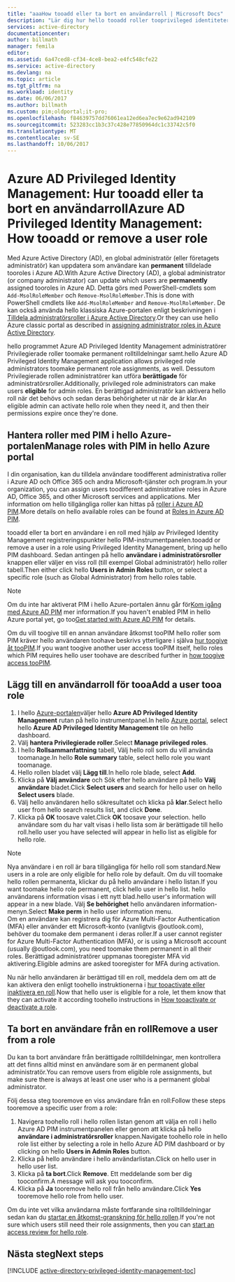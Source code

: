 ```yaml
---
title: "aaaHow tooadd eller ta bort en användarroll | Microsoft Docs"
description: "Lär dig hur hello tooadd roller tooprivileged identiteter med Azure Active Directory Privileged Identity Management-program."
services: active-directory
documentationcenter: 
author: billmath
manager: femila
editor: 
ms.assetid: 6a47ced8-cf34-4ce8-bea2-e4fc548cfe22
ms.service: active-directory
ms.devlang: na
ms.topic: article
ms.tgt_pltfrm: na
ms.workload: identity
ms.date: 06/06/2017
ms.author: billmath
ms.custom: pim;oldportal;it-pro;
ms.openlocfilehash: f84639757dd76061ea12ed6ea7ec9e62ad942109
ms.sourcegitcommit: 523283cc1b3c37c428e77850964dc1c33742c5f0
ms.translationtype: MT
ms.contentlocale: sv-SE
ms.lasthandoff: 10/06/2017
---
```

# <a name="azure-ad-privileged-identity-management-how-tooadd-or-remove-a-user-role"></a><span data-ttu-id="34005-103">Azure AD Privileged Identity Management: Hur tooadd eller ta bort en användarroll</span><span class="sxs-lookup"><span data-stu-id="34005-103">Azure AD Privileged Identity Management: How tooadd or remove a user role</span></span>
<span data-ttu-id="34005-104">Med Azure Active Directory (AD), en global administratör (eller företagets administratör) kan uppdatera som användare kan **permanent** tilldelade tooroles i Azure AD.</span><span class="sxs-lookup"><span data-stu-id="34005-104">With Azure Active Directory (AD), a global administrator (or company administrator) can update which users are **permanently** assigned tooroles in Azure AD.</span></span> <span data-ttu-id="34005-105">Detta görs med PowerShell-cmdlets som `Add-MsolRoleMember` och `Remove-MsolRoleMember`.</span><span class="sxs-lookup"><span data-stu-id="34005-105">This is done with PowerShell cmdlets like `Add-MsolRoleMember` and `Remove-MsolRoleMember`.</span></span> <span data-ttu-id="34005-106">De kan också använda hello klassiska Azure-portalen enligt beskrivningen i [Tilldela administratörsroller i Azure Active Directory](active-directory-assign-admin-roles.md).</span><span class="sxs-lookup"><span data-stu-id="34005-106">Or they can use hello Azure classic portal as described in [assigning administrator roles in Azure Active Directory](active-directory-assign-admin-roles.md).</span></span>

<span data-ttu-id="34005-107">hello programmet Azure AD Privileged Identity Management administratörer Privilegierade roller toomake permanent rolltilldelningar samt.</span><span class="sxs-lookup"><span data-stu-id="34005-107">hello Azure AD Privileged Identity Management application allows privileged role administrators toomake permanent role assignments, as well.</span></span> <span data-ttu-id="34005-108">Dessutom Privilegierade rollen administratörer kan utföra **berättigade** för administratörsroller.</span><span class="sxs-lookup"><span data-stu-id="34005-108">Additionally, privileged role administrators can make users **eligible** for admin roles.</span></span> <span data-ttu-id="34005-109">En berättigad administratör kan aktivera hello roll när det behövs och sedan deras behörigheter ut när de är klar.</span><span class="sxs-lookup"><span data-stu-id="34005-109">An eligible admin can activate hello role when they need it, and then their permissions expire once they're done.</span></span>

## <a name="manage-roles-with-pim-in-hello-azure-portal"></a><span data-ttu-id="34005-110">Hantera roller med PIM i hello Azure-portalen</span><span class="sxs-lookup"><span data-stu-id="34005-110">Manage roles with PIM in hello Azure portal</span></span>
<span data-ttu-id="34005-111">I din organisation, kan du tilldela användare toodifferent administrativa roller i Azure AD och Office 365 och andra Microsoft-tjänster och program.</span><span class="sxs-lookup"><span data-stu-id="34005-111">In your organization, you can assign users toodifferent administrative roles in Azure AD, Office 365, and other Microsoft services and applications.</span></span>  <span data-ttu-id="34005-112">Mer information om hello tillgängliga roller kan hittas på [roller i Azure AD PIM](active-directory-privileged-identity-management-roles.md).</span><span class="sxs-lookup"><span data-stu-id="34005-112">More details on hello available roles can be found at [Roles in Azure AD PIM](active-directory-privileged-identity-management-roles.md).</span></span>

<span data-ttu-id="34005-113">tooadd eller ta bort en användare i en roll med hjälp av Privileged Identity Management registreringspunkter hello PIM-instrumentpanelen.</span><span class="sxs-lookup"><span data-stu-id="34005-113">tooadd or remove a user in a role using Privileged Identity Management, bring up hello PIM dashboard.</span></span> <span data-ttu-id="34005-114">Sedan antingen på hello **användare i administratörsroller** knappen eller väljer en viss roll (till exempel Global administratör) hello roller tabell.</span><span class="sxs-lookup"><span data-stu-id="34005-114">Then either click hello **Users in Admin Roles** button, or select a specific role (such as Global Administrator) from hello roles table.</span></span>

> [!NOTE]
> <span data-ttu-id="34005-115">Om du inte har aktiverat PIM i hello Azure-portalen ännu går för[Kom igång med Azure AD PIM](active-directory-privileged-identity-management-getting-started.md) mer information.</span><span class="sxs-lookup"><span data-stu-id="34005-115">If you haven't enabled PIM in hello Azure portal yet, go too[Get started with Azure AD PIM](active-directory-privileged-identity-management-getting-started.md) for details.</span></span>

<span data-ttu-id="34005-116">Om du vill toogive till en annan användare åtkomst tooPIM hello roller som PIM kräver hello användaren toohave beskrivs ytterligare i själva [hur toogive åt tooPIM](active-directory-privileged-identity-management-how-to-give-access-to-pim.md).</span><span class="sxs-lookup"><span data-stu-id="34005-116">If you want toogive another user access tooPIM itself, hello roles which PIM requires hello user toohave are described further in [how toogive access tooPIM](active-directory-privileged-identity-management-how-to-give-access-to-pim.md).</span></span>

## <a name="add-a-user-tooa-role"></a><span data-ttu-id="34005-117">Lägg till en användarroll för tooa</span><span class="sxs-lookup"><span data-stu-id="34005-117">Add a user tooa role</span></span>
1. <span data-ttu-id="34005-118">I hello [Azure-portalen](https://portal.azure.com/)väljer hello **Azure AD Privileged Identity Management** rutan på hello instrumentpanel.</span><span class="sxs-lookup"><span data-stu-id="34005-118">In hello [Azure portal](https://portal.azure.com/), select hello **Azure AD Privileged Identity Management** tile on hello dashboard.</span></span>
2. <span data-ttu-id="34005-119">Välj **hantera Privilegierade roller**.</span><span class="sxs-lookup"><span data-stu-id="34005-119">Select **Manage privileged roles**.</span></span>
3. <span data-ttu-id="34005-120">I hello **Rollsammanfattning** tabell, Välj hello roll som du vill använda toomanage.</span><span class="sxs-lookup"><span data-stu-id="34005-120">In hello **Role summary** table, select hello role you want toomanage.</span></span>
4. <span data-ttu-id="34005-121">Hello rollen bladet välj **Lägg till**.</span><span class="sxs-lookup"><span data-stu-id="34005-121">In hello role blade, select **Add**.</span></span>
5. <span data-ttu-id="34005-122">Klicka på **Välj användare** och Sök efter hello användare på hello **Välj användare** bladet.</span><span class="sxs-lookup"><span data-stu-id="34005-122">Click **Select users** and search for hello user on hello **Select users** blade.</span></span>  
6. <span data-ttu-id="34005-123">Välj hello användaren hello sökresultatet och klicka på **klar**.</span><span class="sxs-lookup"><span data-stu-id="34005-123">Select hello user from hello search results list, and click **Done**.</span></span>
7. <span data-ttu-id="34005-124">Klicka på **OK** toosave valet.</span><span class="sxs-lookup"><span data-stu-id="34005-124">Click **OK** toosave your selection.</span></span> <span data-ttu-id="34005-125">hello användare som du har valt visas i hello lista som är berättigade till hello roll.</span><span class="sxs-lookup"><span data-stu-id="34005-125">hello user you have selected will appear in hello list as eligible for hello role.</span></span>

> [!NOTE]
> <span data-ttu-id="34005-126">Nya användare i en roll är bara tillgängliga för hello roll som standard.</span><span class="sxs-lookup"><span data-stu-id="34005-126">New users in a role are only eligible for hello role by default.</span></span> <span data-ttu-id="34005-127">Om du vill toomake hello rollen permanenta, klickar du på hello användare i hello listan.</span><span class="sxs-lookup"><span data-stu-id="34005-127">If you want toomake hello role permanent, click hello user in hello list.</span></span> <span data-ttu-id="34005-128">hello användarens information visas i ett nytt blad.</span><span class="sxs-lookup"><span data-stu-id="34005-128">hello user's information will appear in a new blade.</span></span> <span data-ttu-id="34005-129">Välj **Se behörighet** hello användaren information-menyn.</span><span class="sxs-lookup"><span data-stu-id="34005-129">Select **Make perm** in hello user information menu.</span></span>  
> <span data-ttu-id="34005-130">Om en användare kan registrera dig för Azure Multi-Factor Authentication (MFA) eller använder ett Microsoft-konto (vanligtvis @outlook.com), behöver du toomake dem permanent i deras roller.</span><span class="sxs-lookup"><span data-stu-id="34005-130">If a user cannot register for Azure Multi-Factor Authentication (MFA), or is using a Microsoft account (usually @outlook.com), you need toomake them permanent in all their roles.</span></span> <span data-ttu-id="34005-131">Berättigad administratörer uppmanas tooregister MFA vid aktivering.</span><span class="sxs-lookup"><span data-stu-id="34005-131">Eligible admins are asked tooregister for MFA during activation.</span></span>

<span data-ttu-id="34005-132">Nu när hello användaren är berättigad till en roll, meddela dem om att de kan aktivera den enligt toohello instruktionerna i [hur tooactivate eller inaktivera en roll](active-directory-privileged-identity-management-how-to-activate-role.md).</span><span class="sxs-lookup"><span data-stu-id="34005-132">Now that hello user is eligible for a role, let them know that they can activate it according toohello instructions in [How tooactivate or deactivate a role](active-directory-privileged-identity-management-how-to-activate-role.md).</span></span>

## <a name="remove-a-user-from-a-role"></a><span data-ttu-id="34005-133">Ta bort en användare från en roll</span><span class="sxs-lookup"><span data-stu-id="34005-133">Remove a user from a role</span></span>
<span data-ttu-id="34005-134">Du kan ta bort användare från berättigade rolltilldelningar, men kontrollera att det finns alltid minst en användare som är en permanent global administratör.</span><span class="sxs-lookup"><span data-stu-id="34005-134">You can remove users from eligible role assignments, but make sure there is always at least one user who is a permanent global administrator.</span></span>

<span data-ttu-id="34005-135">Följ dessa steg tooremove en viss användare från en roll:</span><span class="sxs-lookup"><span data-stu-id="34005-135">Follow these steps tooremove a specific user from a role:</span></span>

1. <span data-ttu-id="34005-136">Navigera toohello roll i hello rollen listan genom att välja en roll i hello Azure AD PIM instrumentpanelen eller genom att klicka på hello **användare i administratörsroller** knappen.</span><span class="sxs-lookup"><span data-stu-id="34005-136">Navigate toohello role in hello role list either by selecting a role in hello Azure AD PIM dashboard or by clicking on hello **Users in Admin Roles** button.</span></span>
2. <span data-ttu-id="34005-137">Klicka på hello användare i hello användarlistan.</span><span class="sxs-lookup"><span data-stu-id="34005-137">Click on hello user in hello user list.</span></span>
3. <span data-ttu-id="34005-138">Klicka på **ta bort**.</span><span class="sxs-lookup"><span data-stu-id="34005-138">Click **Remove**.</span></span> <span data-ttu-id="34005-139">Ett meddelande som ber dig tooconfirm.</span><span class="sxs-lookup"><span data-stu-id="34005-139">A message will ask you tooconfirm.</span></span>
4. <span data-ttu-id="34005-140">Klicka på **Ja** tooremove hello roll från hello användare.</span><span class="sxs-lookup"><span data-stu-id="34005-140">Click **Yes** tooremove hello role from hello user.</span></span>

<span data-ttu-id="34005-141">Om du inte vet vilka användarna måste fortfarande sina rolltilldelningar sedan kan du [startar en åtkomst-granskning för hello rollen](active-directory-privileged-identity-management-how-to-start-security-review.md).</span><span class="sxs-lookup"><span data-stu-id="34005-141">If you're not sure which users still need their role assignments, then you can [start an access review for hello role](active-directory-privileged-identity-management-how-to-start-security-review.md).</span></span>

## <a name="next-steps"></a><span data-ttu-id="34005-142">Nästa steg</span><span class="sxs-lookup"><span data-stu-id="34005-142">Next steps</span></span>
[!INCLUDE [active-directory-privileged-identity-management-toc](../../includes/active-directory-privileged-identity-management-toc.md)]

